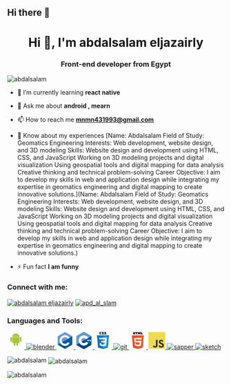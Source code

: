 ## Hi there 👋
<h1 align="center">Hi 👋, I'm abdalsalam eljazairly</h1>
<h3 align="center">Front-end developer from Egypt</h3>

<p align="left"> <img src="https://komarev.com/ghpvc/?username=abdalsalam&label=Profile%20views&color=0e75b6&style=flat" alt="abdalsalam" /> </p>

- 🌱 I’m currently learning **react native**

- 💬 Ask me about **android , mearn**

- 📫 How to reach me **mnmn431993@gmail.com**

- 📄 Know about my experiences [Name: Abdalsalam Field of Study: Geomatics Engineering Interests: Web development, website design, and 3D modeling Skills: Website design and development using HTML, CSS, and JavaScript Working on 3D modeling projects and digital visualization Using geospatial tools and digital mapping for data analysis Creative thinking and technical problem-solving Career Objective: I aim to develop my skills in web and application design while integrating my expertise in geomatics engineering and digital mapping to create innovative solutions.](Name: Abdalsalam Field of Study: Geomatics Engineering Interests: Web development, website design, and 3D modeling Skills: Website design and development using HTML, CSS, and JavaScript Working on 3D modeling projects and digital visualization Using geospatial tools and digital mapping for data analysis Creative thinking and technical problem-solving Career Objective: I aim to develop my skills in web and application design while integrating my expertise in geomatics engineering and digital mapping to create innovative solutions.)

- ⚡ Fun fact **I am funny**

<h3 align="left">Connect with me:</h3>
<p align="left">
<a href="https://fb.com/abdalsalam eljazairly" target="blank"><img align="center" src="https://raw.githubusercontent.com/rahuldkjain/github-profile-readme-generator/master/src/images/icons/Social/facebook.svg" alt="abdalsalam eljazairly" height="30" width="40" /></a>
<a href="https://instagram.com/apd_al_slam" target="blank"><img align="center" src="https://raw.githubusercontent.com/rahuldkjain/github-profile-readme-generator/master/src/images/icons/Social/instagram.svg" alt="apd_al_slam" height="30" width="40" /></a>
</p>

<h3 align="left">Languages and Tools:</h3>
<p align="left"> <a href="https://developer.android.com" target="_blank" rel="noreferrer"> <img src="https://raw.githubusercontent.com/devicons/devicon/master/icons/android/android-original-wordmark.svg" alt="android" width="40" height="40"/> </a> <a href="https://www.blender.org/" target="_blank" rel="noreferrer"> <img src="https://download.blender.org/branding/community/blender_community_badge_white.svg" alt="blender" width="40" height="40"/> </a> <a href="https://www.cprogramming.com/" target="_blank" rel="noreferrer"> <img src="https://raw.githubusercontent.com/devicons/devicon/master/icons/c/c-original.svg" alt="c" width="40" height="40"/> </a> <a href="https://www.w3schools.com/cpp/" target="_blank" rel="noreferrer"> <img src="https://raw.githubusercontent.com/devicons/devicon/master/icons/cplusplus/cplusplus-original.svg" alt="cplusplus" width="40" height="40"/> </a> <a href="https://www.w3schools.com/css/" target="_blank" rel="noreferrer"> <img src="https://raw.githubusercontent.com/devicons/devicon/master/icons/css3/css3-original-wordmark.svg" alt="css3" width="40" height="40"/> </a> <a href="https://git-scm.com/" target="_blank" rel="noreferrer"> <img src="https://www.vectorlogo.zone/logos/git-scm/git-scm-icon.svg" alt="git" width="40" height="40"/> </a> <a href="https://www.w3.org/html/" target="_blank" rel="noreferrer"> <img src="https://raw.githubusercontent.com/devicons/devicon/master/icons/html5/html5-original-wordmark.svg" alt="html5" width="40" height="40"/> </a> <a href="https://developer.mozilla.org/en-US/docs/Web/JavaScript" target="_blank" rel="noreferrer"> <img src="https://raw.githubusercontent.com/devicons/devicon/master/icons/javascript/javascript-original.svg" alt="javascript" width="40" height="40"/> </a> <a href="https://sapper.svelte.dev/" target="_blank" rel="noreferrer"> <img src="https://raw.githubusercontent.com/bestofjs/bestofjs-webui/master/public/logos/sapper.svg" alt="sapper" width="40" height="40"/> </a> <a href="https://www.sketch.com/" target="_blank" rel="noreferrer"> <img src="https://www.vectorlogo.zone/logos/sketchapp/sketchapp-icon.svg" alt="sketch" width="40" height="40"/> </a> </p>

<p><img align="left" src="https://github-readme-stats.vercel.app/api/top-langs?username=abdalsalam&show_icons=true&locale=en&layout=compact" alt="abdalsalam" /></p>

<p>&nbsp;<img align="center" src="https://github-readme-stats.vercel.app/api?username=abdalsalam&show_icons=true&locale=en" alt="abdalsalam" /></p>

<p><img align="center" src="https://github-readme-streak-stats.herokuapp.com/?user=abdalsalam&" alt="abdalsalam" /></p>


